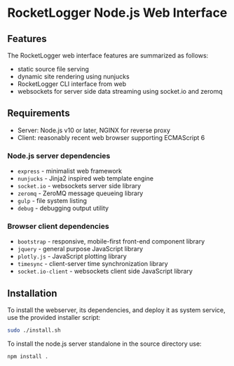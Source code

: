 # RocketLogger Node.js Web Interface

## Features

The RocketLogger web interface features are summarized as follows:

* static source file serving
* dynamic site rendering using nunjucks
* RocketLogger CLI interface from web
* websockets for server side data streaming using socket.io and zeromq


## Requirements

* Server: Node.js v10 or later, NGINX for reverse proxy
* Client: reasonably recent web browser supporting ECMAScript 6


### Node.js server dependencies

* `express` - minimalist web framework
* `nunjucks` - Jinja2 inspired web template engine
* `socket.io` - websockets server side library
* `zeromq` - ZeroMQ message queueing library
* `gulp` - file system listing
* `debug` - debugging output utility


### Browser client dependencies

* `bootstrap` - responsive, mobile-first front-end component library
* `jquery` - general purpose JavaScript library
* `plotly.js` - JavaScript plotting library
* `timesync` - client-server time synchronization library
* `socket.io-client` - websockets client side JavaScript library


## Installation

To install the webserver, its dependencies, and deploy it as system service, use the provided installer script:
```bash
sudo ./install.sh
```

To install the node.js server standalone in the source directory use:
```
npm install .
```
